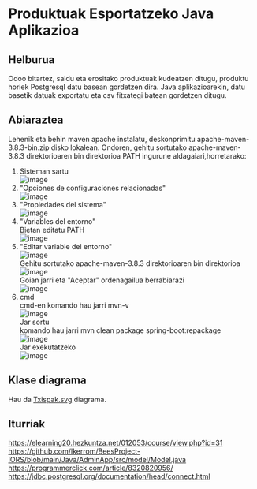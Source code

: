 # Produktuak Esportatzeko Java Aplikazioa
## Helburua
Odoo bitartez, saldu eta erositako produktuak kudeatzen ditugu, produktu horiek Postgresql datu basean gordetzen dira. Java aplikazioarekin, datu basetik datuak exportatu eta csv fitxategi batean gordetzen ditugu.
## Abiaraztea
Lehenik eta behin maven apache instalatu, deskonprimitu apache-maven-3.8.3-bin.zip disko lokalean. Ondoren, gehitu sortutako apache-maven-3.8.3 direktorioaren bin direktorioa PATH ingurune aldagaiari,horretarako:<br>
1. Sisteman sartu<br>
![image](https://user-images.githubusercontent.com/61787900/136778526-705e5f55-30ab-4741-9323-fa00d4e792b8.png)<br>
2. "Opciones de configuraciones relacionadas"<br>
![image](https://user-images.githubusercontent.com/61787900/136778910-8cfcd419-421c-4a9a-9738-392d358141ea.png)<br>
3. "Propiedades del sistema"<br>
![image](https://user-images.githubusercontent.com/61787900/136780051-fa618ed6-9d5c-49d6-9b98-60775f396a92.png)<br>
4. "Variables del entorno"<br>
Bietan editatu PATH<br>
![image](https://user-images.githubusercontent.com/61787900/136795039-6451b0bd-4473-46c7-91a4-540b82d648a5.png)<br>
5. "Editar variable del entorno"<br>
![image](https://user-images.githubusercontent.com/61787900/136815417-da161c5a-d4b9-45a8-aaf9-fb1cdddf4d72.png)<br>
Gehitu sortutako apache-maven-3.8.3 direktorioaren bin direktorioa<br>
![image](https://user-images.githubusercontent.com/61787900/136800746-3739d1db-2b94-422a-a900-b098d5b649cf.png)<br>
Goian jarri eta "Aceptar" ordenagailua berrabiarazi<br>
![image](https://user-images.githubusercontent.com/61787900/136816163-f6e96b20-6388-439a-9d55-9d958430c680.png)<br>
6. cmd<br>
cmd-en komando hau jarri mvn-v<br>
![image](https://user-images.githubusercontent.com/61787900/136816726-4bb2a8ea-b508-4ab2-ab68-fe1a160ff7bf.png)<br>
Jar sortu<br>
komando hau jarri mvn clean package spring-boot:repackage<br>
![image](https://user-images.githubusercontent.com/61787900/136821004-f4af4eeb-67f6-4316-b4ec-c7521338a86b.png)<br>
Jar exekutatzeko<br>
![image](https://user-images.githubusercontent.com/61787900/136821811-b19c1df0-3f20-4c29-81ea-7a6abcd3d10c.png)
## Klase diagrama
Hau da [Txispak.svg](https://github.com/beviga99/txispak_erronka/blob/master/Diagrama.svg) diagrama.
## Iturriak
https://elearning20.hezkuntza.net/012053/course/view.php?id=31<br>
https://github.com/Ikerrom/BeesProject-IORS/blob/main/Java/AdminApp/src/model/Model.java<br>
https://programmerclick.com/article/8320820956/<br>
https://jdbc.postgresql.org/documentation/head/connect.html<br>



